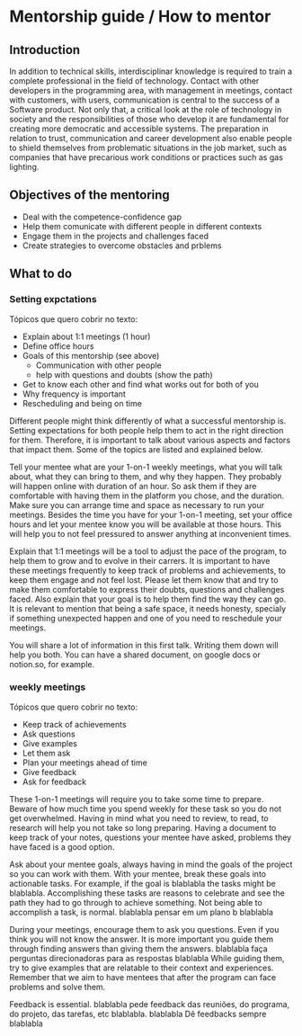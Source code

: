 # Mentorship guide / How to mentor

## Introduction
In addition to technical skills, interdisciplinar knowledge is required to train a complete professional in the field of technology.
Contact with other developers in the programming area, with management in meetings, contact with customers, with users, communication is central to the success of a Software product.
Not only that, a critical look at the role of technology in society and the responsibilities of those who develop it are fundamental for creating more democratic and accessible systems.
The preparation in relation to trust, communication and career development also enable people to shield themselves from problematic situations in the job market, such as companies that have precarious work conditions or practices such as gas lighting.

## Objectives of the mentoring

- Deal with the competence-confidence gap
- Help them comunicate with different people in different contexts
- Engage them in the projects and challenges faced
- Create strategies to overcome obstacles and prblems

## What to do

### Setting expctations

Tópicos que quero cobrir no texto:
- Explain about 1:1 meetings (1 hour)
- Define office hours
- Goals of this mentorship (see above)
  - Communication with other people
  - help with questions and doubts (show the path)
- Get to know each other and find what works out for both of you
- Why frequency is important
- Rescheduling and being on time


Different people might think differently of what a successful mentorship is.
Setting expectations for both people help them to act in the right direction for them.
Therefore, it is important to talk about various aspects and factors that impact them.
Some of the topics are listed and explained below.

Tell your mentee what are your 1-on-1 weekly meetings, what you will talk about, what they can bring to them, and why they happen.
They probably will happen online with duration of an hour.
So ask them if they are comfortable with having them in the platform you chose, and the duration.
Make sure you can arrange time and space as necessary to run your meetings.
Besides the time you have for your 1-on-1 meeting, set your office hours and let your mentee know you will be available at those hours.
This will help you to not feel pressured to answer anything at inconvenient times.

Explain that 1:1 meetings will be a tool to adjust the pace of the program, to help them to grow and to evolve in their carrers.
It is important to have these meetings frequently to keep track of problems and achievements, to keep them engage and not feel lost.
Please let them know that and try to make them comfortable to express their doubts, questions and challenges faced.
Also explain that your goal is to help them find the way they can go.
It is relevant to mention that being a safe space, it needs honesty, specialy if something unexpected happen and one of you need to reschedule your meetings.

You will share a lot of information in this first talk.
Writing them down will help you both.
You can have a shared document, on google docs or notion.so, for example.

### weekly meetings

Tópicos que quero cobrir no texto:
- Keep track of achievements
- Ask questions
- Give examples
- Let them ask
- Plan your meetings ahead of time
- Give feedback
- Ask for feedback

These 1-on-1 meetings will require you to take some time to prepare.
Beware of how much time you spend weekly for these task so you do not get overwhelmed.
Having in mind what you need to review, to read, to research will help you not take so long preparing.
Having a document to keep track of your notes, questions your mentee have asked, problems they have faced is a good option.

Ask about your mentee goals, always having in mind the goals of the project so you can work with them.
With your mentee, break these goals into actionable tasks.
For example, if the goal is blablabla the tasks might be blablabla.
Accomplishing these tasks are reasons to celebrate and see the path they had to go through to achieve something.
Not being able to accomplish a task, is normal. blablabla pensar em um plano b blablabla

During your meetings, encourage them to ask you questions.
Even if you think you will not know the answer.
It is more important you guide them through finding answers than giving them the answers.
blablabla faça perguntas direcionadoras para as respostas blablabla
While guiding them, try to give examples that are relatable to their context and experiences.
Remember that we aim to have mentees that after the program can face problems and solve them.

Feedback is essential. blablabla pede feedback das reuniões, do programa, do projeto, das tarefas, etc blablabla.
blablabla Dê feedbacks sempre blablabla
